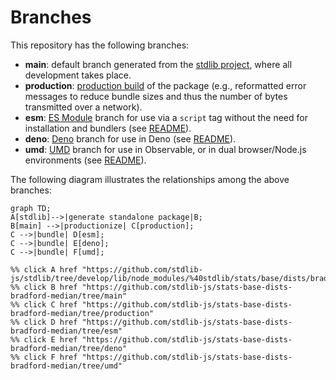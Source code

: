 <!--

@license Apache-2.0

Copyright (c) 2022 The Stdlib Authors.

Licensed under the Apache License, Version 2.0 (the "License");
you may not use this file except in compliance with the License.
You may obtain a copy of the License at

    http://www.apache.org/licenses/LICENSE-2.0

Unless required by applicable law or agreed to in writing, software
distributed under the License is distributed on an "AS IS" BASIS,
WITHOUT WARRANTIES OR CONDITIONS OF ANY KIND, either express or implied.
See the License for the specific language governing permissions and
limitations under the License.

-->

# Branches

This repository has the following branches:

-   **main**: default branch generated from the [stdlib project][stdlib-url], where all development takes place.
-   **production**: [production build][production-url] of the package (e.g., reformatted error messages to reduce bundle sizes and thus the number of bytes transmitted over a network).
-   **esm**: [ES Module][esm-url] branch for use via a `script` tag without the need for installation and bundlers (see [README][esm-readme]).
-   **deno**: [Deno][deno-url] branch for use in Deno (see [README][deno-readme]).
-   **umd**: [UMD][umd-url] branch for use in Observable, or in dual browser/Node.js environments (see [README][umd-readme]).

The following diagram illustrates the relationships among the above branches:

```mermaid
graph TD;
A[stdlib]-->|generate standalone package|B;
B[main] -->|productionize| C[production];
C -->|bundle| D[esm];
C -->|bundle| E[deno];
C -->|bundle| F[umd];

%% click A href "https://github.com/stdlib-js/stdlib/tree/develop/lib/node_modules/%40stdlib/stats/base/dists/bradford/median"
%% click B href "https://github.com/stdlib-js/stats-base-dists-bradford-median/tree/main"
%% click C href "https://github.com/stdlib-js/stats-base-dists-bradford-median/tree/production"
%% click D href "https://github.com/stdlib-js/stats-base-dists-bradford-median/tree/esm"
%% click E href "https://github.com/stdlib-js/stats-base-dists-bradford-median/tree/deno"
%% click F href "https://github.com/stdlib-js/stats-base-dists-bradford-median/tree/umd"
```

[stdlib-url]: https://github.com/stdlib-js/stdlib/tree/develop/lib/node_modules/%40stdlib/stats/base/dists/bradford/median
[production-url]: https://github.com/stdlib-js/stats-base-dists-bradford-median/tree/production
[deno-url]: https://github.com/stdlib-js/stats-base-dists-bradford-median/tree/deno
[deno-readme]: https://github.com/stdlib-js/stats-base-dists-bradford-median/blob/deno/README.md
[umd-url]: https://github.com/stdlib-js/stats-base-dists-bradford-median/tree/umd
[umd-readme]: https://github.com/stdlib-js/stats-base-dists-bradford-median/blob/umd/README.md
[esm-url]: https://github.com/stdlib-js/stats-base-dists-bradford-median/tree/esm
[esm-readme]: https://github.com/stdlib-js/stats-base-dists-bradford-median/blob/esm/README.md